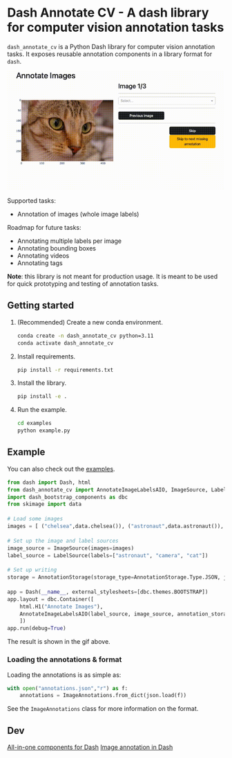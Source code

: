# Dash Annotate CV - A dash library for computer vision annotation tasks

`dash_annotate_cv` is a Python Dash library for computer vision annotation tasks. It exposes reusable annotation components in a library format for `dash`.

![](readme_gif.gif)

Supported tasks:
* Annotation of images (whole image labels)

Roadmap for future tasks:
* Annotating multiple labels per image
* Annotating bounding boxes
* Annotating videos
* Annotating tags

**Note**: this library is not meant for production usage. It is meant to be used for quick prototyping and testing of annotation tasks.

## Getting started

1. (Recommended) Create a new conda environment.

    ```bash
    conda create -n dash_annotate_cv python=3.11
    conda activate dash_annotate_cv
    ```

2. Install requirements.

    ```bash
    pip install -r requirements.txt
    ```

3. Install the library.

    ```bash
    pip install -e .
    ```

4. Run the example.

    ```bash
    cd examples
    python example.py
    ```

## Example

You can also check out the [examples](examples).

```python
from dash import Dash, html
from dash_annotate_cv import AnnotateImageLabelsAIO, ImageSource, LabelSource, AnnotationStorage, ImageAnnotations
import dash_bootstrap_components as dbc
from skimage import data

# Load some images
images = [ ("chelsea",data.chelsea()), ("astronaut",data.astronaut()), ("camera",data.camera()) ]

# Set up the image and label sources
image_source = ImageSource(images=images)
label_source = LabelSource(labels=["astronaut", "camera", "cat"])

# Set up writing
storage = AnnotationStorage(storage_type=AnnotationStorage.Type.JSON, json_file="annotations.json")

app = Dash(__name__, external_stylesheets=[dbc.themes.BOOTSTRAP])
app.layout = dbc.Container([
    html.H1("Annotate Images"),
    AnnotateImageLabelsAIO(label_source, image_source, annotation_storage=storage)
    ])
app.run(debug=True)
```

The result is shown in the gif above.

### Loading the annotations & format

Loading the annotations is as simple as:

```python
with open("annotations.json","r") as f:
    annotations = ImageAnnotations.from_dict(json.load(f))
```

See the `ImageAnnotations` class for more information on the format.

## Dev

[All-in-one components for Dash](https://dash.plotly.com/all-in-one-components)
[Image annotation in Dash](https://dash.plotly.com/annotations)